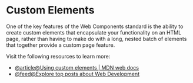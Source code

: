 # Custom Elements

One of the key features of the Web Components standard is the ability to create custom elements that encapsulate your functionality on an HTML page, rather than having to make do with a long, nested batch of elements that together provide a custom page feature.

Visit the following resources to learn more:

- [@article@Using custom elements | MDN web docs](https://developer.mozilla.org/en-US/docs/Web/Web_Components/Using_custom_elements)
- [@feed@Explore top posts about Web Development](https://app.daily.dev/tags/webdev?ref=roadmapsh)
